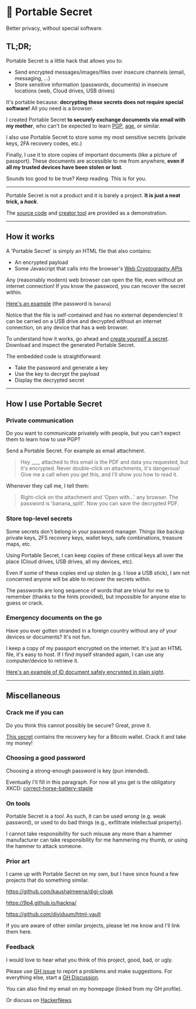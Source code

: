 # 🔐 Portable Secret

Better privacy, without special software.

## TL;DR;

Portable Secret is a little hack that allows you to:

 - Send encrypted messages/images/files over insecure channels (email, messaging, ...)
 - Store sensitive information (passwords, documents) in insecure locations (web, Cloud drives, USB drives)

It's portable because: **decrypting these secrets does not require special software!**
All you need is a browser.

I created Portable Secret **to securely exchange documents via email with my mother**, who can't be expected to learn [PGP](https://en.wikipedia.org/wiki/Pretty_Good_Privacy), [age](https://github.com/FiloSottile/age), or similar.

I also use Portable Secret to store some my most sensitive secrets (private keys, 2FA recovery codes, etc.)

Finally, I use it to store copies of important documents (like a picture of passport). These documents are accessible to me from anywhere, **even if all my trusted devices have been stolen or lost**.

Sounds too good to be true? Keep reading. This is for you.

---

Portable Secret is not a product and it is barely a project.
**It is just a neat trick, a *hack***.

The [source code](https://github.com/mprimi/portable-secret) and [creator tool](https://mprimi.github.io/portable-secret/creator/) are provided as a demonstration.


---

## How it works

A 'Portable Secret' is simply an HTML file that also contains:
 - An encrypted payload
 - Some Javascript that calls into the browser's [Web Cryptography APIs](https://developer.mozilla.org/en-US/docs/Web/API/Web_Crypto_API)

Any (reasonably modern) web browser can open the file, even without an internet connection!
If you know the password, you can recover the secret within.

[Here's an example](https://mprimi.github.io/portable-secret/examples/example-message.html) (the password is `banana`)

Notice that the file is self-contained and has no external dependencies!
It can be carried on a USB drive and decrypted without an internet connection, on any device that has a web browser.

To understand how it works, go ahead and [create yourself a secret](https://mprimi.github.io/portable-secret/creator/). Download and inspect the generated Portable Secret.

The embedded code is straightforward:
 - Take the password and generate a key
 - Use the key to decrypt the payload
 - Display the decrypted secret

---

## How I use Portable Secret

### Private communication

Do you want to communicate privately with people, but you can't expect them to learn how to use PGP?

Send a Portable Secret. For example as email attachment.

 > Hey ___, attached to this email is the PDF and data you requested, but it's encrypted. Never double-click on attachments, it's dangerous! Give me a call when you get this, and I'll show you how to read it.

Whenever they call me, I tell them:
 > Right-click on the attachment and 'Open with...' any browser.
 > The password is 'banana_split'.
 > Now you can save the decrypted PDF.

### Store top-level secrets

Some secrets don't belong in your password manager. Things like backup private keys, 2FS recovery keys, wallet keys, safe combinations, treasure maps, etc.

Using Portable Secret, I can keep copies of these critical keys all over the place (Cloud drives, USB drives, all my devices, etc).

Even if some of these copies end up stolen (e.g. I lose a USB stick), I am not concerned anyone will be able to recover the secrets within.

The passwords are long sequence of words that are trivial for me to remember (thanks to the hints provided), but impossible for anyone else to guess or crack.

### Emergency documents on the go

Have you ever gotten stranded in a foreign country without any of your devices or documents? It's not fun.

I keep a copy of my passport encrypted on the internet. It's just an HTML file, it's easy to host. If I find myself stranded again, I can use any computer/device to retrieve it.

[Here's an example of ID document safely encrypted in plain sight](https://mprimi.github.io/portable-secret/examples/example-image.html).

---

## Miscellaneous

### Crack me if you can

Do you think this cannot possibly be secure? Great, prove it.

[This secret](https://mprimi.github.io/portable-secret/examples/bounty.html) contains the recovery key for a Bitcoin wallet. Crack it and take my money!

### Choosing a good password

Choosing a strong-enough password is key (pun intended).

Eventually I'll fill in this paragraph. For now all you get is the obligatory XKCD: [correct-horse-battery-staple](https://xkcd.com/936/)

### On tools

Portable Secret is a *tool*. As such, it can be used *wrong* (e.g. weak password), or used to do bad things (e.g., exfiltrate intellectual property).

I cannot take responsibility for such misuse any more than a hammer manufacturer can take responsibility for me hammering my thumb, or using the hammer to attack someone.

### Prior art

I came up with Portable Secret on my own, but I have since found a few projects that do something similar.

https://github.com/kaushalmeena/digi-cloak

https://9p4.github.io/hackna/

https://github.com/dividuum/html-vault


If you are aware of other similar projects, please let me know and I'll link them here.

### Feedback

I would love to hear what you think of this project, good, bad, or ugly.

Please use [GH issue](https://github.com/mprimi/portable-secret/issues) to report a problems and make suggestions. For everything else, start a [GH Discussion](https://github.com/mprimi/portable-secret/discussions).

You can also find my email on my homepage (linked from my GH profile).

Or discuss on [HackerNews](https://news.ycombinator.com/item?id=34083366)
